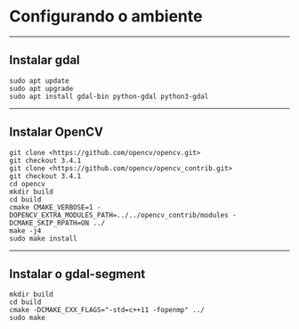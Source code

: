 # Configurando o ambiente

___________________________________________________

## Instalar gdal

```sudo add-apt-repository -y ppa:ubuntugis/ppa
sudo apt update
sudo apt upgrade
sudo apt install gdal-bin python-gdal python3-gdal
```

___________________________________________________

## Instalar OpenCV

```sudo apt-get install gcc g++ git cmake
git clone <https://github.com/opencv/opencv.git>
git checkout 3.4.1
git clone <https://github.com/opencv/opencv_contrib.git>
git checkout 3.4.1
cd opencv
mkdir build
cd build
cmake CMAKE_VERBOSE=1 -DOPENCV_EXTRA_MODULES_PATH=../../opencv_contrib/modules -DCMAKE_SKIP_RPATH=ON ../
make -j4
sudo make install
```

___________________________________________________

## Instalar o gdal-segment

```cd gdal-segment
mkdir build
cd build
cmake -DCMAKE_CXX_FLAGS="-std=c++11 -fopenmp" ../
sudo make
```